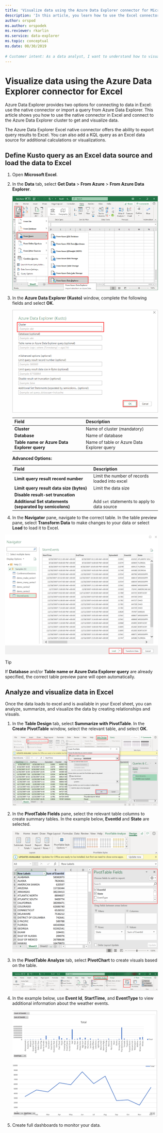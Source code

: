 ```yaml
---
title: 'Visualize data using the Azure Data Explorer connector for Microsoft Excel'
description: 'In this article, you learn how to use the Excel connector for Azure Data Explorer.'
author: orspod
ms.author: orspodek
ms.reviewer: rkarlin
ms.service: data-explorer
ms.topic: conceptual
ms.date: 08/30/2019

# Customer intent: As a data analyst, I want to understand how to visualize my Azure Data Explorer data in Excel.
---
```


# Visualize data using the Azure Data Explorer connector for Excel

Azure Data Explorer provides two options for connecting to data in Excel: use the native connector or import a query from Azure Data Explorer. This article shows you how to use the native connector in Excel and connect to the Azure Data Explorer cluster to get and visualize data.

The Azure Data Explorer Excel native connector offers the ability to export query results to Excel. You can also add a KQL query as an Excel data source for additional calculations or visualizations.

## Define Kusto query as an Excel data source and load the data to Excel

1. Open **Microsoft Excel**.
1. In the **Data** tab, select **Get Data** > **From Azure** > **From Azure Data Explorer**.

    ![Get data from Azure Data Explorer](media/excel-connector/get-data-from-adx.png)

1. In the **Azure Data Explorer (Kusto)** window, complete the following fields and select **OK**.

    ![Azure Data Explorer (Kusto) window](media/excel-connector/adx-connection-window.png)
    
    |Field   |Description |
    |---------|---------|
    |**Cluster**   |   Name of cluster (mandatory)      |    
    |**Database**     |    Name of database      |    
    |**Table name or Azure Data Explorer query**    |     Name of table or Azure Data Explorer query    | 
    
    **Advanced Options:**

     |Field   |Description |
    |---------|---------|
    |**Limit query result record number**     |     Limit the number of records loaded into excel  |    
    |**Limit query result data size (bytes)**    |    Limit the data size      |   
    |**Disable result-set truncation**    |         |      
    |**Additional Set statements (separated by semicolons)**    |    Add `set` statements to apply to data source     |   

1.	In the **Navigator** pane, navigate to the correct table. In the table preview pane, select **Transform Data** to make changes to your data or select **Load** to load it to Excel.

![Table preview window](media/excel-connector/navigate-table-preview-window.png)

   > [!TIP]
   > If **Database** and/or **Table name or Azure Data Explorer query** are already specified, the correct table preview pane will open automatically. 

## Analyze and visualize data in Excel

Once the data loads to excel and is available in your Excel sheet, you can analyze, summarize, and visualize the data by creating relationships and visuals. 

1.	In the **Table Design** tab, select **Summarize with PivotTable**. In the **Create PivotTable** window, select the relevant table, and select **OK**.

    ![Create pivot table](media/excel-connector/create-pivot-table.png)

1. In the **PivotTable Fields** pane, select the relevant table columns to create summary tables. In the example below,  **EventId** and **State** are selected.
    
    ![Select PivotTable fields](media/excel-connector/pivot-table-pick-fields.png)

1. In the **PivotTable Analyze** tab, select **PivotChart** to create visuals based on the table. 

    ![Pivot chart](media/excel-connector/pivot-table-analyze-pivotchart.png)

1. In the example below, use **Event Id**, **StartTime**, and **EventType** to view additional information about the weather events.

    ![Visualize data](media/excel-connector/visualize-excel-data.png)

1. Create full dashboards to monitor your data.

